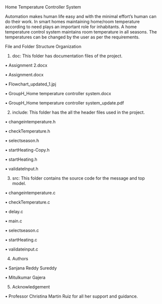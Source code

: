 Home Temperature Controller System
 	
Automation makes human life easy and with the minimal effort’s human can do their work. In smart homes maintaining home/room temperature according to need plays an important role for inhabitants. A home temperature control system maintains room temperature in all seasons. The temperatures can be changed by the user as per the requirements.

File and Folder Structure Organization

  1.	doc: This folder has documentation files of the project.

•	Assignment 2.docx

•	Assignment.docx

•	Flowchart_updated_1.jpj

•	GroupH_Home temperature controller system.docx

•	GroupH_Home temperature controller system_update.pdf
 	
  2.	include: This folder has the all the header files used in the project.

•	changeintemperature.h

•	checkTemperature.h

•	selectseason.h

•	startHeating-Copy.h

•	startHeating.h

•	validateInput.h
 	
  3.	src: This folder contains the source code for the message and top model.

•	changeintemperature.c

•	checkTemperature.c

•	delay.c

•	main.c

•	selectseason.c

•	startHeating.c

•	validateinput.c
 	
  4.	Authors

•	Sanjana Reddy Sureddy

•	Mitulkumar Gajera
 	
  5. Acknowledgement

• Professor Christina Martin Ruiz for all her support and guidance.

